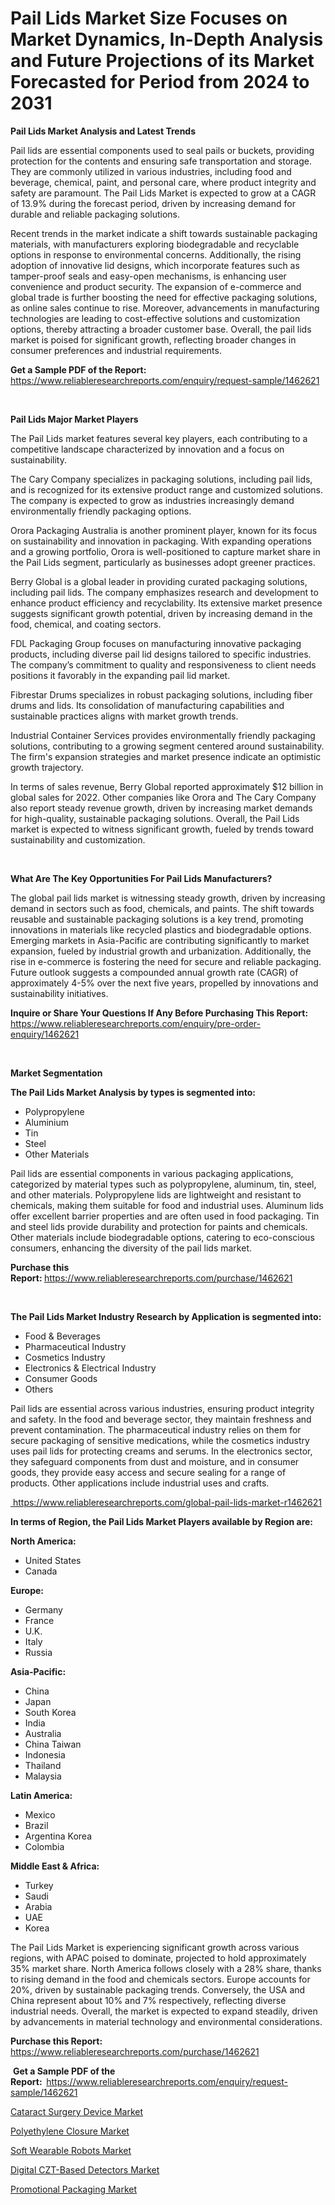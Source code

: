 <p><h1>Pail Lids Market Size Focuses on Market Dynamics, In-Depth Analysis and Future Projections of its Market Forecasted for Period from 2024 to 2031</h1></p><p><strong>Pail Lids Market Analysis and Latest Trends</strong></p>
<p><p>Pail lids are essential components used to seal pails or buckets, providing protection for the contents and ensuring safe transportation and storage. They are commonly utilized in various industries, including food and beverage, chemical, paint, and personal care, where product integrity and safety are paramount. The Pail Lids Market is expected to grow at a CAGR of 13.9% during the forecast period, driven by increasing demand for durable and reliable packaging solutions.</p><p>Recent trends in the market indicate a shift towards sustainable packaging materials, with manufacturers exploring biodegradable and recyclable options in response to environmental concerns. Additionally, the rising adoption of innovative lid designs, which incorporate features such as tamper-proof seals and easy-open mechanisms, is enhancing user convenience and product security. The expansion of e-commerce and global trade is further boosting the need for effective packaging solutions, as online sales continue to rise. Moreover, advancements in manufacturing technologies are leading to cost-effective solutions and customization options, thereby attracting a broader customer base. Overall, the pail lids market is poised for significant growth, reflecting broader changes in consumer preferences and industrial requirements.</p></p>
<p><strong>Get a Sample PDF of the Report:&nbsp;</strong> <a href="https://www.reliableresearchreports.com/enquiry/request-sample/1462621?utm_campaign=11&utm_medium=2&utm_source=Github&utm_content=ia&utm_term=10112024&utm_id=pail-lids">https://www.reliableresearchreports.com/enquiry/request-sample/1462621</a></p>
<p>&nbsp;</p>
<p><strong>Pail Lids Major Market Players</strong></p>
<p><p>The Pail Lids market features several key players, each contributing to a competitive landscape characterized by innovation and a focus on sustainability. </p><p>The Cary Company specializes in packaging solutions, including pail lids, and is recognized for its extensive product range and customized solutions. The company is expected to grow as industries increasingly demand environmentally friendly packaging options.</p><p>Orora Packaging Australia is another prominent player, known for its focus on sustainability and innovation in packaging. With expanding operations and a growing portfolio, Orora is well-positioned to capture market share in the Pail Lids segment, particularly as businesses adopt greener practices.</p><p>Berry Global is a global leader in providing curated packaging solutions, including pail lids. The company emphasizes research and development to enhance product efficiency and recyclability. Its extensive market presence suggests significant growth potential, driven by increasing demand in the food, chemical, and coating sectors.</p><p>FDL Packaging Group focuses on manufacturing innovative packaging products, including diverse pail lid designs tailored to specific industries. The company’s commitment to quality and responsiveness to client needs positions it favorably in the expanding pail lid market.</p><p>Fibrestar Drums specializes in robust packaging solutions, including fiber drums and lids. Its consolidation of manufacturing capabilities and sustainable practices aligns with market growth trends.</p><p>Industrial Container Services provides environmentally friendly packaging solutions, contributing to a growing segment centered around sustainability. The firm's expansion strategies and market presence indicate an optimistic growth trajectory.</p><p>In terms of sales revenue, Berry Global reported approximately $12 billion in global sales for 2022. Other companies like Orora and The Cary Company also report steady revenue growth, driven by increasing market demands for high-quality, sustainable packaging solutions. Overall, the Pail Lids market is expected to witness significant growth, fueled by trends toward sustainability and customization.</p></p>
<p>&nbsp;</p>
<p><strong>What Are The Key Opportunities For Pail Lids Manufacturers?</strong></p>
<p><p>The global pail lids market is witnessing steady growth, driven by increasing demand in sectors such as food, chemicals, and paints. The shift towards reusable and sustainable packaging solutions is a key trend, promoting innovations in materials like recycled plastics and biodegradable options. Emerging markets in Asia-Pacific are contributing significantly to market expansion, fueled by industrial growth and urbanization. Additionally, the rise in e-commerce is fostering the need for secure and reliable packaging. Future outlook suggests a compounded annual growth rate (CAGR) of approximately 4-5% over the next five years, propelled by innovations and sustainability initiatives.</p></p>
<p><strong>Inquire or Share Your Questions If Any Before Purchasing This Report:</strong> <a href="https://www.reliableresearchreports.com/enquiry/pre-order-enquiry/1462621?utm_campaign=11&utm_medium=2&utm_source=Github&utm_content=ia&utm_term=10112024&utm_id=pail-lids">https://www.reliableresearchreports.com/enquiry/pre-order-enquiry/1462621</a></p>
<p>&nbsp;</p>
<p><strong>Market Segmentation</strong></p>
<p><strong>The Pail Lids Market Analysis by types is segmented into:</strong></p>
<p><ul><li>Polypropylene</li><li>Aluminium</li><li>Tin</li><li>Steel</li><li>Other Materials</li></ul></p>
<p><p>Pail lids are essential components in various packaging applications, categorized by material types such as polypropylene, aluminum, tin, steel, and other materials. Polypropylene lids are lightweight and resistant to chemicals, making them suitable for food and industrial uses. Aluminum lids offer excellent barrier properties and are often used in food packaging. Tin and steel lids provide durability and protection for paints and chemicals. Other materials include biodegradable options, catering to eco-conscious consumers, enhancing the diversity of the pail lids market.</p></p>
<p><strong>Purchase this Report:&nbsp;</strong><a href="https://www.reliableresearchreports.com/purchase/1462621?utm_campaign=11&utm_medium=2&utm_source=Github&utm_content=ia&utm_term=10112024&utm_id=pail-lids">https://www.reliableresearchreports.com/purchase/1462621</a></p>
<p>&nbsp;</p>
<p><strong>The Pail Lids Market Industry Research by Application is segmented into:</strong></p>
<p><ul><li>Food & Beverages</li><li>Pharmaceutical Industry</li><li>Cosmetics Industry</li><li>Electronics & Electrical Industry</li><li>Consumer Goods</li><li>Others</li></ul></p>
<p><p>Pail lids are essential across various industries, ensuring product integrity and safety. In the food and beverage sector, they maintain freshness and prevent contamination. The pharmaceutical industry relies on them for secure packaging of sensitive medications, while the cosmetics industry uses pail lids for protecting creams and serums. In the electronics sector, they safeguard components from dust and moisture, and in consumer goods, they provide easy access and secure sealing for a range of products. Other applications include industrial uses and crafts.</p></p>
<p><a href="https://www.reliableresearchreports.com/global-pail-lids-market-r1462621?utm_campaign=11&utm_medium=2&utm_source=Github&utm_content=ia&utm_term=10112024&utm_id=pail-lids">&nbsp;https://www.reliableresearchreports.com/global-pail-lids-market-r1462621</a></p>
<p><strong>In terms of Region, the Pail Lids Market Players available by Region are:</strong></p>
<p>
    <p> <strong> North America: </strong>
        <ul>
            <li>United States</li>
            <li>Canada</li>
        </ul>
        </p> 
    <p> <strong> Europe: </strong>
        <ul>
            <li>Germany</li>
            <li>France</li>
            <li>U.K.</li>
            <li>Italy</li>
            <li>Russia</li>
        </ul>
        </p> 
    <p> <strong> Asia-Pacific: </strong>
        <ul>
            <li>China</li>
            <li>Japan</li>
            <li>South Korea</li>
            <li>India</li>
            <li>Australia</li>
            <li>China Taiwan</li>
            <li>Indonesia</li>
            <li>Thailand</li>
            <li>Malaysia</li>
        </ul>
        </p> 
    <p> <strong> Latin America: </strong>
        <ul>
            <li>Mexico</li>
            <li>Brazil</li>
            <li>Argentina Korea</li>
            <li>Colombia</li>
        </ul>
        </p> 
    <p> <strong> Middle East & Africa: </strong>
        <ul>
            <li>Turkey</li>
            <li>Saudi</li>
            <li>Arabia</li>
            <li>UAE</li>
            <li>Korea</li>
        </ul>
    </p>
    </p>
<p><p>The Pail Lids Market is experiencing significant growth across various regions, with APAC poised to dominate, projected to hold approximately 35% market share. North America follows closely with a 28% share, thanks to rising demand in the food and chemicals sectors. Europe accounts for 20%, driven by sustainable packaging trends. Conversely, the USA and China represent about 10% and 7% respectively, reflecting diverse industrial needs. Overall, the market is expected to expand steadily, driven by advancements in material technology and environmental considerations.</p></p>
<p><strong>Purchase this Report: </strong><a href="https://www.reliableresearchreports.com/purchase/1462621?utm_campaign=11&utm_medium=2&utm_source=Github&utm_content=ia&utm_term=10112024&utm_id=pail-lids">https://www.reliableresearchreports.com/purchase/1462621</a></p>
<p>&nbsp;<strong>Get a Sample PDF of the Report:&nbsp;&nbsp;</strong><a href="https://www.reliableresearchreports.com/enquiry/request-sample/1462621?utm_campaign=11&utm_medium=2&utm_source=Github&utm_content=ia&utm_term=10112024&utm_id=pail-lids">https://www.reliableresearchreports.com/enquiry/request-sample/1462621</a></p>
<p><strong></strong></p>
<p><p><a href="https://issuu.com/reportprime-2/docs/cataract-surgery-device-market-size_1b75a071805ccc?utm_campaign=11&utm_medium=2&utm_source=Github&utm_content=ia&utm_term=10112024&utm_id=pail-lids">Cataract Surgery Device Market</a></p><p><a href="https://github.com/kimhelmer83/Market-Research-Report-List-1/blob/main/polyethylene-closure-market.md?utm_campaign=11&utm_medium=2&utm_source=Github&utm_content=ia&utm_term=10112024&utm_id=pail-lids">Polyethylene Closure Market</a></p><p><a href="https://www.linkedin.com/pulse/soft-wearable-robots-market-research-report-exploring-b7use?utm_campaign=11&utm_medium=2&utm_source=Github&utm_content=ia&utm_term=10112024&utm_id=pail-lids">Soft Wearable Robots Market</a></p><p><a href="https://issuu.com/reportprime-2/docs/digital-czt-based-detectors-market-_05cd7755bab7f4?utm_campaign=11&utm_medium=2&utm_source=Github&utm_content=ia&utm_term=10112024&utm_id=pail-lids">Digital CZT-Based Detectors Market</a></p><p><a href="https://github.com/maq4brod/Market-Research-Report-List-1/blob/main/promotional-packaging-market.md?utm_campaign=11&utm_medium=2&utm_source=Github&utm_content=ia&utm_term=10112024&utm_id=pail-lids">Promotional Packaging Market</a></p></p>